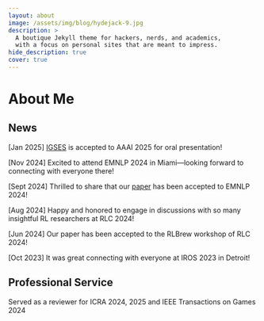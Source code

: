 ```yaml
---
layout: about
image: /assets/img/blog/hydejack-9.jpg
description: >
  A boutique Jekyll theme for hackers, nerds, and academics,
  with a focus on personal sites that are meant to impress.
hide_description: true
cover: true
---
```


# About Me

<!--author-->

## News

[Jan 2025] [IGSES](https://arxiv.org/pdf/2412.15908) is accepted to AAAI 2025 for oral presentation!   

[Nov 2024] Excited to attend EMNLP 2024 in Miami—looking forward to connecting with everyone there!   
    
[Sept 2024] Thrilled to share that our [paper](https://arxiv.org/pdf/2410.17389) has been accepted to EMNLP 2024!   
     
[Aug 2024] Happy and honored to engage in discussions with so many insightful RL researchers at RLC 2024!   
     
[Jun 2024] Our paper has been accepted to the RLBrew workshop of RLC 2024!   
     
[Oct 2023] It was great connecting with everyone at IROS 2023 in Detroit!

                               
                               
<!-- [jekyll]: https://jekyllrb.com -->


## Professional Service

Served as a reviewer for ICRA 2024, 2025 and IEEE Transactions on Games 2024

[blog]: /
[portfolio]: https://hydejack.com/examples/
[resume]: https://hydejack.com/resume/
[download]: https://hydejack.com/download/
[welcome]: https://hydejack.com/
[forms]: https://hydejack.com/forms-by-example/

[features]: #features
[news]: #build-an-audience
[syntax]: #syntax-highlighting
[latex]: #beautiful-math
[dark]: https://hydejack.com/blog/hydejack/2018-09-01-introducing-dark-mode/
[search]: https://hydejack.com/#_search-input
[grid]: https://hydejack.com/blog/hydejack/

[lic]: LICENSE.md
[pro]: licenses/PRO.md
[docs]: docs/README.md
[ofln]: docs/advanced.md#enabling-offline-support
[math]: docs/writing.md#adding-math

[kit]: https://github.com/hydecorp/hydejack-starter-kit/releases
[src]: https://github.com/hydecorp/hydejack
[gem]: https://rubygems.org/gems/jekyll-theme-hydejack
[buy]: https://gum.co/nuOluY

[gpss]: https://developers.google.com/speed/pagespeed/insights/?url=https%3A%2F%2Fhydejack.com%2Fdocs%2F
[rouge]: http://rouge.jneen.net
[katex]: https://khan.github.io/KaTeX/
[mathjax]: https://www.mathjax.org/
